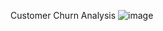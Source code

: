 Customer Churn Analysis
![image](https://github.com/user-attachments/assets/2d35057b-7f83-41fe-8465-28171476a2d9)
